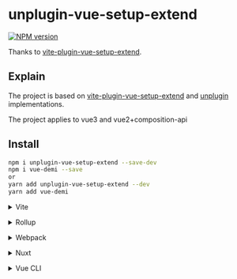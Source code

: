 # unplugin-vue-setup-extend

[![NPM version](https://img.shields.io/npm/v/unplugin-starter?color=a1b858&label=)](https://github.com/yifengyoujian/unplugin-vue-setup-extend)

Thanks to [vite-plugin-vue-setup-extend](https://github.com/vbenjs/vite-plugin-vue-setup-extend).

## Explain
The project is based on [vite-plugin-vue-setup-extend](https://github.com/vbenjs/vite-plugin-vue-setup-extend) and [unplugin](https://github.com/unjs/unplugin) implementations.

The project applies to vue3 and vue2+composition-api
## Install

```bash
npm i unplugin-vue-setup-extend --save-dev
npm i vue-demi --save
or
yarn add unplugin-vue-setup-extend --dev
yarn add vue-demi 
```

<details>
<summary>Vite</summary><br>

```ts
// vite.config.ts
import VueSetupExtend from 'unplugin-vue-setup-extend/vite'

export default defineConfig({
  plugins: [
    VueSetupExtend({ /* options */ }),
  ],
})
```

Example: [`playground/`](./playground/)

<br></details>

<details>
<summary>Rollup</summary><br>

```ts
// rollup.config.js
import VueSetupExtend from 'unplugin-vue-setup-extend/rollup'
export default {
  plugins: [
    VueSetupExtend({ /* options */ }),
  ],
}
```

<br></details>


<details>
<summary>Webpack</summary><br>

```ts
// webpack.config.js
module.exports = {
  /* ... */
  plugins: [
    require('unplugin-vue-setup-extend/webpack')({ /* options */ })
  ]
}
```

<br></details>

<details>
<summary>Nuxt</summary><br>

```ts
// nuxt.config.js
export default {
  buildModules: [
    ['unplugin-vue-setup-extend/nuxt', { /* options */ }],
  ],
}
```

> This module works for both Nuxt 2 and [Nuxt Vite](https://github.com/nuxt/vite)

<br></details>

<details>
<summary>Vue CLI</summary><br>

```ts
// vue.config.js
module.exports = {
  configureWebpack: {
    plugins: [
      require('unplugin-vue-setup-extend/webpack')({ /* options */ }),
    ],
  },
}
```

<br></details>
